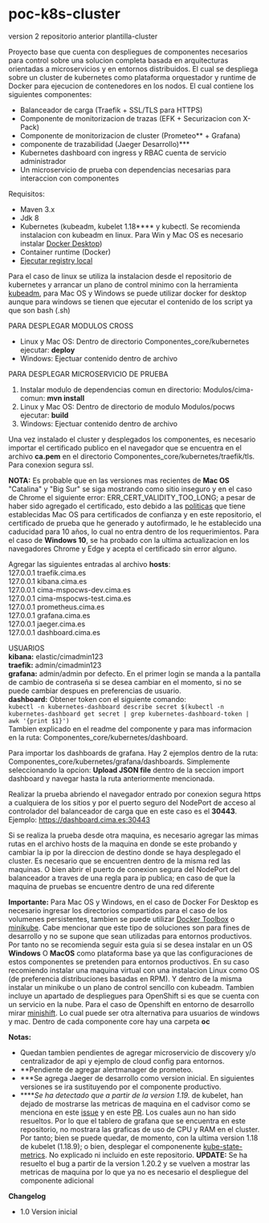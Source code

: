 # poc-k8s-cluster
version 2 repositorio  anterior plantilla-cluster

Proyecto base que cuenta con despliegues de componentes necesarios para control sobre una solucion completa basada en arquitecturas orientadas a microservicios y en entornos distribuidos. El cual se despliega sobre un cluster de kubernetes como plataforma orquestador y runtime de Docker para ejecucion de contenedores en los nodos. El cual contiene los siguientes componentes:

* Balanceador de carga (Traefik + SSL/TLS para HTTPS)
* Componente de monitorizacion de trazas (EFK + Securizacion con X-Pack)
* Componente de monitorizacion de cluster (Prometeo** + Grafana)
* componente de trazabilidad (Jaeger Desarrollo)***
* Kubernetes dashboard con ingress y RBAC cuenta de servicio administrador
* Un microservicio de prueba con dependencias necesarias para interaccion con componentes

Requisitos:
* Maven 3.x
* Jdk 8
* Kubernetes (kubeadm, kubelet 1.18**** y kubectl. Se recomienda instalacion con kubeadm en linux. Para Win y Mac OS es necesario instalar [Docker Desktop](https://www.docker.com/products/docker-desktop))  
* Container runtime (Docker)
* [Ejecutar registry local](https://docs.docker.com/registry/deploying/)

Para el caso de linux se utiliza la instalacion desde el repositorio de kubernetes y arrancar un plano de control minimo con la herramienta [kubeadm](https://kubernetes.io/docs/setup/production-environment/tools/kubeadm/create-cluster-kubeadm/), para Mac OS y Windows se puede utilizar docker for desktop aunque para windows se tienen que ejecutar el contenido de los script ya que son bash (.sh)



PARA DESPLEGAR MODULOS CROSS
* Linux y Mac OS: Dentro de directorio Componentes_core/kubernetes ejecutar: **deploy**
* Windows: Ejectuar contenido dentro de archivo

PARA DESPLEGAR MICROSERVICIO DE PRUEBA
1. Instalar modulo de dependencias comun en directorio: Modulos/cima-comun: **mvn install**
2. Linux y Mac OS: Dentro de directorio de modulo Modulos/pocws ejecutar: **build**
3. Windows: Ejectuar contenido dentro de archivo

Una vez instalado el cluster y desplegados los componentes, es necesario importar el certificado publico en el navegador que se encuentra en el archivo **ca.pem** en el directorio Componentes_core/kubernetes/traefik/tls. Para conexion segura ssl.

**NOTA:** Es probable que en las versiones mas recientes de **Mac OS** "Catalina" y "Big Sur" se siga mostrando como sitio inseguro y en el caso de Chrome el siguiente error: ERR_CERT_VALIDITY_TOO_LONG; a pesar de haber sido agregado el certificado, esto debido a las [politicas](https://support.apple.com/en-us/HT210176) que tiene establecidas Mac OS para certificados de confianza y en este repositorio, el certificado de prueba que he generado y autofirmado, le he establecido una caducidad para 10 años, lo cual no entra dentro de los requerimientos. Para el caso de **Windows 10**, se ha probado con la ultima actualizacion en los navegadores Chrome y Edge y acepta el certificado sin error alguno.

Agregar las siguientes entradas al archivo **hosts**:\
127.0.0.1 traefik.cima.es\
127.0.0.1 kibana.cima.es\
127.0.0.1 cima-mspocws-dev.cima.es\
127.0.0.1 cima-mspocws-test.cima.es\
127.0.0.1 prometheus.cima.es\
127.0.0.1 grafana.cima.es\
127.0.0.1 jaeger.cima.es\
127.0.0.1 dashboard.cima.es

USUARIOS\
**kibana:** elastic/cimadmin123\
**traefik:** admin/cimadmin123\
**grafana:** admin/admin por defecto. En el primer login se manda a la pantalla de cambio de contraseña si se desea cambiar en el momento, si no se puede cambiar despues en preferencias de usuario.\
**dashboard:** Obtener token con el siguiente comando:\
`kubectl -n kubernetes-dashboard describe secret $(kubectl -n kubernetes-dashboard get secret | grep kubernetes-dashboard-token | awk '{print $1}')`\
Tambien explicado en el readme del componente y para mas informacion en la ruta: Componentes_core/kubernetes/dashboard.

Para importar los dashboards de grafana. Hay 2 ejemplos dentro de la ruta: Componentes_core/kubernetes/grafana/dashboards. Simplemente seleccionando la opcion: **Upload JSON file** dentro de la seccion import dashboard y navegar hasta la ruta anteriormente mencionada.


Realizar la prueba abriendo el navegador entrado por conexion segura https a cualquiera de los sitios y por el puerto seguro del NodePort de acceso al controlador del balanceador de carga que en este caso es el **30443**.\
Ejemplo: https://dashboard.cima.es:30443

Si se realiza la prueba desde otra maquina, es necesario agregar las mimas rutas en el archivo hosts de la maquina en donde se este probando y cambiar la ip por la direccion de destino donde se haya desplegado el cluster. Es necesario que se encuentren dentro de la misma red las maquinas. O bien abrir el puerto de conexion segura del NodePort del balanceador a traves de una regla para ip publica; en caso de que la maquina de pruebas se encuentre dentro de una red diferente

**Importante:** Para Mac OS y Windows, en el caso de Docker For Desktop es necesario ingresar los directorios compartidos para el caso de los volumenes persistentes, tambien se puede utilizar [Docker Toolbox](https://docs.docker.com/docker-for-mac/docker-toolbox/) o [minikube](https://kubernetes.io/docs/tasks/tools/install-minikube/). Cabe mencionar que este tipo de soluciones son para fines de desarrollo y no se supone que sean utilizadas para entornos productivos. Por tanto no se recomienda seguir esta guia si se desea instalar en un OS **Windows** O **MacOS** como plataforma base ya que las configuraciones de estos componentes se pretenden para entornos productivos. En su caso recomiendo instalar una maquina virtual con una instalacion Linux como OS (de preferencia distribuciones basadas en RPM). Y dentro de la misma instalar un minikube o un plano de control sencillo con kubeadm. Tambien incluye un apartado de despliegues para OpenShift si es que se cuenta con un servicio en la nube. Para el caso de Openshift en entorno de desarrollo mirar [minishift](https://www.okd.io/minishift/). Lo cual puede ser otra alternativa para usuarios de windows y mac. Dentro de cada componente core hay una carpeta **oc**

**Notas:** 
* Quedan tambien pendientes de agregar microservicio de discovery y/o centralizador de api y ejemplo de cloud config para entornos.
* **Pendiente de agregar alertmanager de prometeo.
* ***Se agrega Jaeger de desarrollo como version inicial. En siguientes versiones se ira sustituyendo por el componente productivo.
* *****Se ha detectado que a partir de la version 1.19.* de kubelet, han dejado de mostrarse las metricas de maquina en el cadvisor como se menciona en este [issue](https://github.com/kubernetes/kubernetes/issues/95204) y en este [PR](https://github.com/kubernetes/kubernetes/pull/95210). Los cuales aun no han sido resueltos. Por lo que el tablero de grafana que se encuentra en este repositorio, no mostrara las graficas de uso de CPU y RAM en el cluster. Por tanto; bien se puede quedar, de momento, con la ultima version 1.18 de kubelet (1.18.9); o bien, desplegar el componenente [kube-state-metrics](https://github.com/kubernetes/kube-state-metrics). No explicado ni incluido en este repositorio.
**UPDATE:** Se ha resuelto el bug a partir de la version 1.20.2 y se vuelven a mostrar las metricas de maquina por lo que ya no es necesario el despliegue del componente adicional

**Changelog** 
* 1.0 Version inicial


